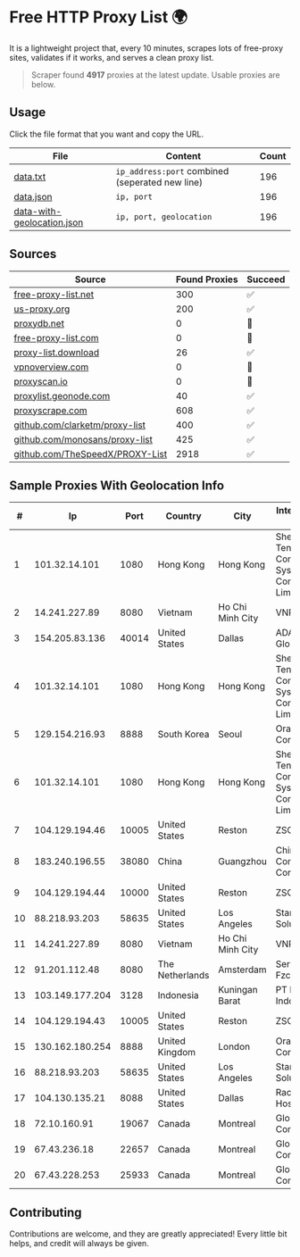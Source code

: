 
# Free HTTP Proxy List 🌍

It is a lightweight project that, every 10 minutes, scrapes lots of free-proxy sites, validates if it works, and serves a clean proxy list.


> Scraper found **4917** proxies at the latest update. Usable proxies are below.

## Usage

Click the file format that you want and copy the URL.


|File|Content|Count|
|----|-------|-----|
|[data.txt](https://raw.githubusercontent.com/themiralay/Proxy-List-World/master/data.txt)|`ip_address:port` combined (seperated new line)|196|
|[data.json](https://raw.githubusercontent.com/themiralay/Proxy-List-World/master/data.json)|`ip, port`|196|
|[data-with-geolocation.json](https://raw.githubusercontent.com/themiralay/Proxy-List-World/master/data-with-geolocation.json)|`ip, port, geolocation`|196|

## Sources

|Source|Found Proxies|Succeed|
|------|-------------|-------|
|[free-proxy-list.net](https://free-proxy-list.net)|300|✅|
|[us-proxy.org](https://www.us-proxy.org)|200|✅|
|[proxydb.net](http://proxydb.net)|0|🚫|
|[free-proxy-list.com](https://free-proxy-list.com/?page=&port=&type%5B%5D=http&type%5B%5D=https&up_time=0&search=Search)|0|🚫|
|[proxy-list.download](https://www.proxy-list.download/HTTP)|26|✅|
|[vpnoverview.com](https://vpnoverview.com/privacy/anonymous-browsing/free-proxy-servers)|0|🚫|
|[proxyscan.io](https://www.proxyscan.io)|0|🚫|
|[proxylist.geonode.com](https://proxylist.geonode.com/api/proxy-list?limit=300&page=1&sort_by=lastChecked&sort_type=desc&protocols=http,https)|40|✅|
|[proxyscrape.com](https://api.proxyscrape.com/v2/?request=displayproxies&protocol=http&timeout=10000&country=all&ssl=all&anonymity=all)|608|✅|
|[github.com/clarketm/proxy-list](https://raw.githubusercontent.com/clarketm/proxy-list/master/proxy-list-raw.txt)|400|✅|
|[github.com/monosans/proxy-list](https://raw.githubusercontent.com/monosans/proxy-list/main/proxies/http.txt)|425|✅|
|[github.com/TheSpeedX/PROXY-List](https://raw.githubusercontent.com/TheSpeedX/PROXY-List/master/http.txt)|2918|✅|


## Sample Proxies With Geolocation Info

|#|Ip|Port|Country|City|Internet Service Provider|
|-|--|----|-------|----|-------------------------|
|1|101.32.14.101|1080|Hong Kong|Hong Kong|Shenzhen Tencent Computer Systems Company Limited|
|2|14.241.227.89|8080|Vietnam|Ho Chi Minh City|VNPT|
|3|154.205.83.136|40014|United States|Dallas|ADA Digital Global Inc|
|4|101.32.14.101|1080|Hong Kong|Hong Kong|Shenzhen Tencent Computer Systems Company Limited|
|5|129.154.216.93|8888|South Korea|Seoul|Oracle Corporation|
|6|101.32.14.101|1080|Hong Kong|Hong Kong|Shenzhen Tencent Computer Systems Company Limited|
|7|104.129.194.46|10005|United States|Reston|ZSCALER, INC.|
|8|183.240.196.55|38080|China|Guangzhou|China Mobile Communications Corporation|
|9|104.129.194.44|10000|United States|Reston|ZSCALER, INC.|
|10|88.218.93.203|58635|United States|Los Angeles|Stark Industries Solutions LTD|
|11|14.241.227.89|8080|Vietnam|Ho Chi Minh City|VNPT|
|12|91.201.112.48|8080|The Netherlands|Amsterdam|Servers Tech Fzco|
|13|103.149.177.204|3128|Indonesia|Kuningan Barat|PT Herza Digital Indonesia|
|14|104.129.194.43|10005|United States|Reston|ZSCALER, INC.|
|15|130.162.180.254|8888|United Kingdom|London|Oracle Corporation|
|16|88.218.93.203|58635|United States|Los Angeles|Stark Industries Solutions LTD|
|17|104.130.135.21|8088|United States|Dallas|Rackspace Hosting|
|18|72.10.160.91|19067|Canada|Montreal|GloboTech Communications|
|19|67.43.236.18|22657|Canada|Montreal|GloboTech Communications|
|20|67.43.228.253|25933|Canada|Montreal|GloboTech Communications|



## Contributing

Contributions are welcome, and they are greatly appreciated! Every
little bit helps, and credit will always be given.

